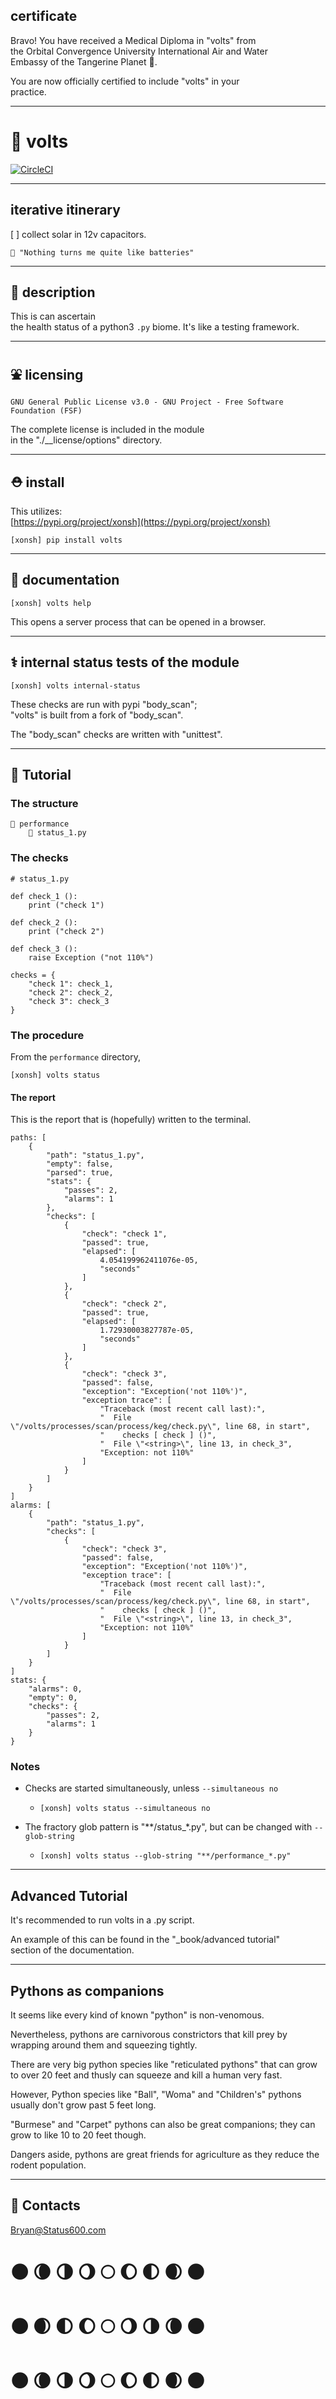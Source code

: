
## certificate

Bravo!  You have received a Medical Diploma in "volts" from      
the Orbital Convergence University International Air and Water   
Embassy of the Tangerine Planet 🍊.  

You are now officially certified to include "volts" in your   
practice.    

---

# 🐍 volts   
[![CircleCI](https://dl.circleci.com/status-badge/img/circleci/EGXocrWNVJE6QWAifHn6r3/XP6tKC6Z4p7cTe8uyzgEjb/tree/performance.svg?style=svg)](https://dl.circleci.com/status-badge/redirect/circleci/EGXocrWNVJE6QWAifHn6r3/XP6tKC6Z4p7cTe8uyzgEjb/tree/performance)



---

## iterative itinerary
[  ] collect solar in 12v capacitors.
		
	🤖 "Nothing turns me quite like batteries"
	
		
---

## 🥧 description
This is can ascertain   
the health status of a python3 `.py` biome. 
It's like a testing framework.    

---

## ⛲ licensing
`GNU General Public License v3.0 - GNU Project - Free Software Foundation (FSF)`

The complete license is included in the module  
in the "./__license/options" directory.
 		
---		
		
## ⛑️ install

This utilizes:     
[https://pypi.org/project/xonsh](https://pypi.org/project/xonsh)   

```
[xonsh] pip install volts
```

   
---
	
## 📖 documentation   
```
[xonsh] volts help 
```

This opens a server process that can be opened in a browser. 
	
---	
	
## ⚕️ internal status tests of the module
```
[xonsh] volts internal-status
```
	
These checks are run with pypi "body_scan";   
"volts" is built from a fork of "body_scan".  

The "body_scan" checks are written with "unittest". 
	
---

## 🌌 Tutorial

### The structure
```
📁 performance
	📜 status_1.py
```

### The checks
```		
# status_1.py

def check_1 ():
	print ("check 1")
	
def check_2 ():
	print ("check 2")
	
def check_3 ():
	raise Exception ("not 110%")

checks = {
	"check 1": check_1,
	"check 2": check_2,
	"check 3": check_3
}
```
		
### The procedure
From the `performance` directory,   
```
[xonsh] volts status
```

#### The report
This is the report that is (hopefully) written to the terminal.  

```
paths: [
	{
		"path": "status_1.py",
		"empty": false,
		"parsed": true,
		"stats": {
			"passes": 2,
			"alarms": 1
		},
		"checks": [
			{
				"check": "check 1",
				"passed": true,
				"elapsed": [
					4.054199962411076e-05,
					"seconds"
				]
			},
			{
				"check": "check 2",
				"passed": true,
				"elapsed": [
					1.72930003827787e-05,
					"seconds"
				]
			},
			{
				"check": "check 3",
				"passed": false,
				"exception": "Exception('not 110%')",
				"exception trace": [
					"Traceback (most recent call last):",
					"  File \"/volts/processes/scan/process/keg/check.py\", line 68, in start",
					"    checks [ check ] ()",
					"  File \"<string>\", line 13, in check_3",
					"Exception: not 110%"
				]
			}
		]
	}
]
alarms: [
	{
		"path": "status_1.py",
		"checks": [
			{
				"check": "check 3",
				"passed": false,
				"exception": "Exception('not 110%')",
				"exception trace": [
					"Traceback (most recent call last):",
					"  File \"/volts/processes/scan/process/keg/check.py\", line 68, in start",
					"    checks [ check ] ()",
					"  File \"<string>\", line 13, in check_3",
					"Exception: not 110%"
				]
			}
		]
	}
]
stats: {
	"alarms": 0,
	"empty": 0,
	"checks": {
		"passes": 2,
		"alarms": 1
	}
}
```
	
### Notes
- Checks are started simultaneously, unless `--simultaneous no`
	- `[xonsh] volts status --simultaneous no`

- The fractory glob pattern is "**/status_*.py", but can be changed with `--glob-string`  
    - `[xonsh] volts status --glob-string "**/performance_*.py"`  	
	
---

## Advanced Tutorial   

It's recommended to run volts in a .py script.    

An example of this can be found in the "_book/advanced tutorial"  
section of the documentation.   

---

## Pythons as companions
It seems like every kind of known "python" is non-venomous.        
      
Nevertheless, pythons are carnivorous constrictors that kill prey by   
wrapping around them and squeezing tightly.  
   
There are very big python species like "reticulated pythons" 
that can grow to over 20 feet and thusly can squeeze and kill 
a human very fast.   

However, Python species like "Ball", "Woma" and "Children's" pythons
usually don't grow past 5 feet long.

"Burmese" and "Carpet" pythons can also be great companions;
they can grow to like 10 to 20 feet though.

Dangers aside, pythons are great friends for
agriculture as they reduce the rodent population.

---

## 📡 Contacts
Bryan@Status600.com
	
# 🌑 🌘 🌗 🌖 🌕 🌔 🌓 🌒 🌑 
# 🌑 🌒 🌓 🌔 🌕 🌖 🌗 🌘 🌑 
# 🌑 🌘 🌗 🌖 🌕 🌔 🌓 🌒 🌑 
		
	
